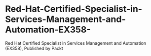 # Red-Hat-Certified-Specialist-in-Services-Management-and-Automation-EX358-
Red Hat Certified Specialist in Services Management and Automation (EX358), Published by Packt
